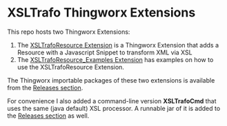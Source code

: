 # XSLTrafo Thingworx Extensions #
This repo hosts two Thingworx Extensions:
 1. The [XSLTrafoResource Extension](XSLTrafoResource) is a Thingworx Extension that adds a Resource 
    with a Javascript Snippet to transform XML via XSL
 2. The [XSLTrafoResource_Examples Extension](XSLTrafoResourceExample) has examples on how to use the XSLTrafoResource Extension.
 
The Thingworx importable packages of these two extensions is available from the [Releases section](../../releases).

For convenience I also added a command-line version __XSLTrafoCmd__ that uses the same (java default) XSL processor. 
A runnable jar of it is added to the  [Releases section](../../../releases) as well.
